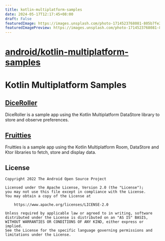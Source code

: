 ```yaml
---
title: kotlin-multiplatform-samples
date: 2024-05-17T12:17:45+08:00
draft: False
featuredImage: https://images.unsplash.com/photo-1714523768081-805b7fe3eba6?ixid=M3w0NjAwMjJ8MHwxfHJhbmRvbXx8fHx8fHx8fDE3MTU5MTkzODR8&ixlib=rb-4.0.3
featuredImagePreview: https://images.unsplash.com/photo-1714523768081-805b7fe3eba6?ixid=M3w0NjAwMjJ8MHwxfHJhbmRvbXx8fHx8fHx8fDE3MTU5MTkzODR8&ixlib=rb-4.0.3
---
```


# [android/kotlin-multiplatform-samples](https://github.com/android/kotlin-multiplatform-samples)

# Kotlin Multiplatform Samples

## [DiceRoller](./DiceRoller)

DiceRoller is a sample app using the Kotlin Multiplatform DataStore library to store and observe preferences.

## [Fruitties](./Fruitties)

Fruitties is a sample app using the Kotlin Multiplatform Room, DataStore and Ktor libraries to fetch, store and display data.

## License

```
Copyright 2022 The Android Open Source Project

Licensed under the Apache License, Version 2.0 (the "License");
you may not use this file except in compliance with the License.
You may obtain a copy of the License at

    https://www.apache.org/licenses/LICENSE-2.0

Unless required by applicable law or agreed to in writing, software
distributed under the License is distributed on an "AS IS" BASIS,
WITHOUT WARRANTIES OR CONDITIONS OF ANY KIND, either express or implied.
See the License for the specific language governing permissions and
limitations under the License.
```
